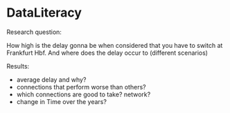 # DataLiteracy

Research question:

How high is the delay gonna be when considered that you have to switch at Frankfurt Hbf.
And where does the delay occur to (different scenarios)


Results: 
- average delay and why?
- connections that perform worse than others?
- which connections are good to take? network?
- change in Time over the years?
